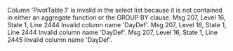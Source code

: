 Column 'PivotTable.1' is invalid in the select list because it is not contained in either an aggregate function or the GROUP BY clause.
Msg 207, Level 16, State 1, Line 2444
Invalid column name 'DayDef'.
Msg 207, Level 16, State 1, Line 2444
Invalid column name 'DayDef'.
Msg 207, Level 16, State 1, Line 2445
Invalid column name 'DayDef'.
